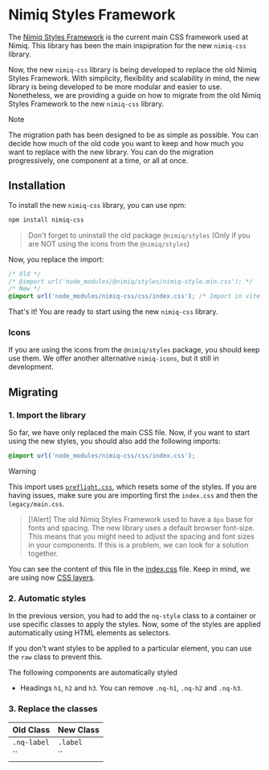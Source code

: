 # Nimiq Styles Framework

The [Nimiq Styles Framework](https://github.com/nimiq/nimiq-style/tree/master) is the current main CSS framework used at Nimiq. This library has been the main inspipration for the new `nimiq-css` library.

Now, the new `nimiq-css` library is being developed to replace the old Nimiq Styles Framework. With simplicity, flexibility and scalability in mind, the new library is being developed to be more modular and easier to use. Nonetheless, we are providing a guide on how to migrate from the old Nimiq Styles Framework to the new `nimiq-css` library.

> [!Note]
> The migration path has been designed to be as simple as possible. You can decide how much of the old code you want to keep and how much you want to replace with the new library. You can do the migration progressively, one component at a time, or all at once.

## Installation

To install the new `nimiq-css` library, you can use npm:

```bash
npm install nimiq-css
```

> Don't forget to uninstall the old package `@nimiq/styles` (Only if you are NOT using the icons from the `@nimiq/styles`)

Now, you replace the import:

```css
/* Old */
/* @import url('node_modules/@nimiq/styles/nimiq-style.min.css'); */
/* New */
@import url('node_modules/nimiq-css/css/index.css'); /* Import in vite or other bundlers might be different */
```

That's it! You are ready to start using the new `nimiq-css` library.

### Icons

If you are using the icons from the `@nimiq/styles` package, you should keep use them. We offer another alternative `nimiq-icons`, but it still in development.

## Migrating

### 1. Import the library

So far, we have only replaced the main CSS file. Now, if you want to start using the new styles, you should also add the following imports:

```css
@import url('node_modules/nimiq-css/css/index.css');
```

> [!Warning]
> This import uses [`preflight.css`](../preflight.css), which resets some of the styles. If you are having issues, make sure you are importing first the `index.css` and then the `legacy/main.css`.

> [!Alert]
> The old Nimiq Styles Framework used to have a `8px` base for fonts and spacing. The new library uses a default browser font-size. This means that you might need to adjust the spacing and font sizes in your components. If this is a problem, we can look for a solution together.

You can see the content of this file in the [index.css](../index.css) file. Keep in mind, we are using now [CSS layers](https://developer.mozilla.org/en-US/docs/Web/CSS/@layer).

### 2. Automatic styles

In the previous version, you had to add the `nq-style` class to a container or use specific classes to apply the styles. Now, some of the styles are applied automatically using HTML elements as selectors.

If you don't want styles to be applied to a particular element, you can use the `raw` class to prevent this.

The following components are automatically styled

- Headings `h1`, `h2` and `h3`. You can remove `.nq-h1`, `.nq-h2` and `.nq-h3`.


### 3. Replace the classes

| Old Class | New Class |
| --- | --- |
| `.nq-label` | `.label` |
| `` | `` |
